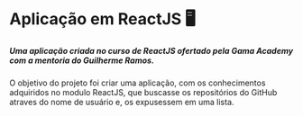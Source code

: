 # Aplicação em ReactJS :desktop_computer:



##### Uma aplicação criada no curso de ReactJS ofertado pela Gama Academy com a mentoria do Guilherme Ramos.



O objetivo do projeto foi criar uma aplicação, com os conhecimentos adquiridos no modulo ReactJS, que buscasse os repositórios do GitHub atraves do nome de usuário e, os expusessem em uma lista.

